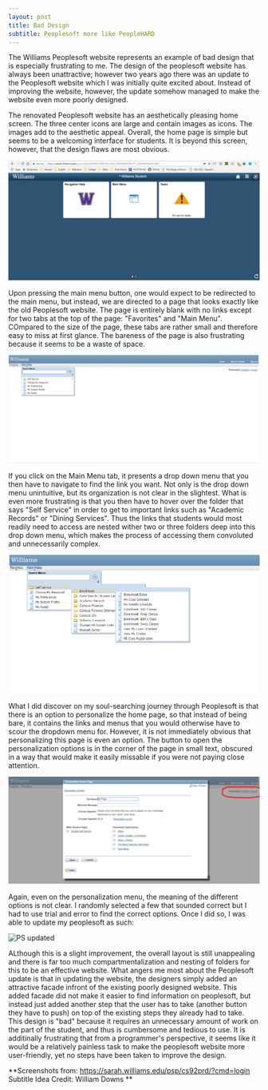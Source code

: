 ```yaml
---
layout: post
title: Bad Design
subtitle: Peoplesoft more like PeopleHARD
---
```

The Williams Peoplesoft website represents an example of bad design that is especially frustrating to me. The design of the peoplesoft website has always been unattractive; however two years ago there was an update to the Peoplesoft website which I was initially quite excited about. Instead of improving the website, however, the update somehow managed to make the website even more poorly designed.

The renovated Peoplesoft website has an aesthetically pleasing home screen. The three center icons are large and contain images as icons. The images add to the aesthetic appeal. Overall, the home page is simple but seems to be a welcoming interface for students. It is beyond this screen, however, that the design flaws are most obvious.

![PS Home](/img/peoplesoft_home.PNG)

Upon pressing the main menu button, one would expect to be redirected to the main menu, but instead, we are directed to a page that looks exactly like the old Peoplesoft website. The page is entirely blank with no links except for two tabs at the top of the page: "Favorites" and "Main Menu". COmpared to the size of the page, these tabs are rather small and therefore easy to miss at first glance. The bareness of the page is also frustrating because it seems to be a waste of space.

![PS Main](/img/peoplesoft_main.PNG)

If you click on the Main Menu tab, it presents a drop down menu that you then have to navigate to find the link you want. Not only is the drop down menu unintuitive, but its organization is not clear in the slightest. What is even more frustrating is that you then have to hover over the folder that says "Self Service" in order to get to important links such as "Academic Records" or "Dining Services". Thus the links that students would most readily need to access are nested wither two or three folders deep into this drop down menu, which makes the process of accessing them convoluted and unnecessarily complex.

![PS Dropdown](/img/peoplesoft_menu.PNG)

What I did discover on my soul-searching journey through Peoplesoft is that there is an option to personalize the home page, so that instead of being bare, it contains the links and menus that you would otherwise have to scour the dropdown menu for. However, it is not immediately obvious that personalizing this page is even an option. The button to open the personalization options is in the corner of the page in small text, obscured in a way that would make it easily missable if you were not paying close attention.

![PS Menu](/img/peoplesoft_personalize.jpg)

Again, even on the personalization menu, the meaning of the different options is not clear. I randomly selected a few that sounded correct but I had to use trial and error to find the correct options. Once I did so, I was able to update my peoplesoft as such:

![PS updated](/img/peoplesoft_updated.PNG)

ALthough this is a slight improvement, the overall layout is still unappealing and there is far too much compartmentalization and nesting of folders for this to be an effective website. What angers me most about the Peoplesoft update is that in updating the website, the designers simply added an attractive facade infront of the existing poorly designed website. This added facade did not make it easier to find information on peoplesoft, but instead just added another step that the user has to take (another button they have to push) on top of the existing steps they already had to take. This design is "bad" because it requires an unnecessary amount of work on the part of the student, and thus is cumbersome and tedious to use. It is additinally frustrating that from a programmer's perspective, it seems like it would be a relatively painless task to make the peoplesoft website more user-friendly, yet no steps have been taken to improve the design.

**Screenshots from: https://sarah.williams.edu/psp/cs92prd/?cmd=login
Subtitle Idea Credit: William Downs **
